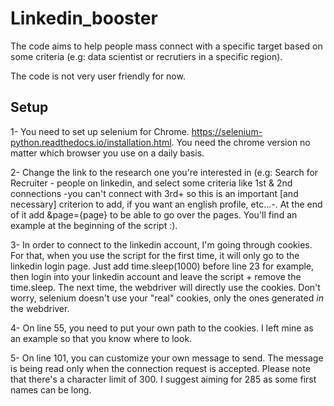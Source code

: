 # Linkedin_booster

The code aims to help people mass connect with a specific target based on some criteria (e.g: data scientist or recrutiers in a specific region). 

The code is not very user friendly for now.

## Setup

1- You need to set up selenium for Chrome. https://selenium-python.readthedocs.io/installation.html. You need the chrome version no matter which browser you use on a daily basis.

2- Change the link to the research one you're interested in (e.g: Search for Recruiter - people on linkedin, and select some criteria like 1st & 2nd connections -you can't connect with 3rd+ so this is an important [and necessary] criterion to add, if you want an english profile, etc...-. At the end of it add &page={page} to be able to go over the pages.
You'll find an example at the beginning of the script :).

3- In order to connect to the linkedin account, I'm going through cookies. For that, when you use the script for the first time, it will only go to the linkedin login page. Just add time.sleep(1000) before line 23 for example, then login into your linkedin account and leave the script + remove the time.sleep. The next time, the webdriver will directly use the cookies. Don't worry, selenium doesn't use your "real" cookies, only the ones generated *in* the webdriver.

4- On line 55, you need to put your own path to the cookies. I left mine as an example so that you know where to look.

5- On line 101, you can customize your own message to send. The message is being read only when the connection request is accepted. Please note that there's a character limit of 300. I suggest aiming for 285 as some first names can be long.

